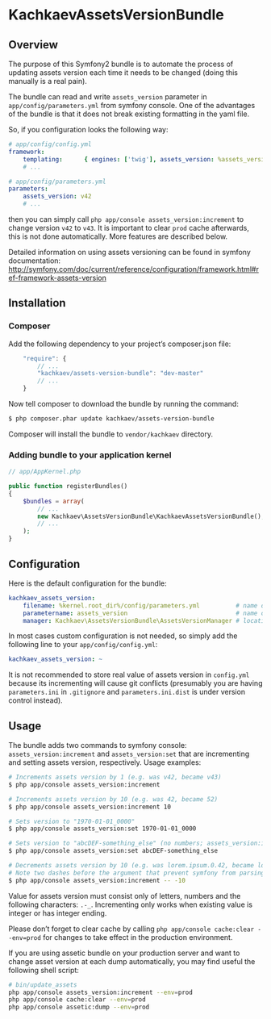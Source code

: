 KachkaevAssetsVersionBundle
===========================

Overview
--------

The purpose of this Symfony2 bundle is to automate the process of updating assets version each time it needs to be changed (doing this manually is a real pain).

The bundle can read and write ``assets_version`` parameter in ``app/config/parameters.yml`` from symfony console. One of the advantages of the bundle is that it does not break existing formatting in the yaml file.

So, if you configuration looks the following way:

```yml
# app/config/config.yml
framework:
    templating:      { engines: ['twig'], assets_version: %assets_version% }
    # ...
```

```yml
# app/config/parameters.yml
parameters:
    assets_version: v42
    # ...
```

then you can simply call ``php app/console assets_version:increment`` to change version ``v42`` to ``v43``. It is important to clear ``prod`` cache afterwards, this is not done automatically. More features are described below.

Detailed information on using assets versioning can be found in symfony documentation: http://symfony.com/doc/current/reference/configuration/framework.html#ref-framework-assets-version

Installation
------------

### Composer

Add the following dependency to your project’s composer.json file:

```js
    "require": {
        // ...
        "kachkaev/assets-version-bundle": "dev-master"
        // ...
    }
```
Now tell composer to download the bundle by running the command:

```bash
$ php composer.phar update kachkaev/assets-version-bundle
```

Composer will install the bundle to `vendor/kachkaev` directory.

### Adding bundle to your application kernel

```php
// app/AppKernel.php

public function registerBundles()
{
    $bundles = array(
        // ...
        new Kachkaev\AssetsVersionBundle\KachkaevAssetsVersionBundle(),
        // ...
    );
}
```

Configuration
-------------

Here is the default configuration for the bundle:

```yml
kachkaev_assets_version:
    filename: %kernel.root_dir%/config/parameters.yml          # name of the file where application parameters are stored
    parametername: assets_version                              # name of property that defines assets version in that file
    manager: Kachkaev\AssetsVersionBundle\AssetsVersionManager # location of version manager
```

In most cases custom configuration is not needed, so simply add the following line to your ``app/config/config.yml``:

```yml
kachkaev_assets_version: ~
```
It is not recommended to store real value of assets version in ``config.yml`` because its incrementing  will cause git conflicts (presumably you are having ``parameters.ini`` in ``.gitignore`` and ``parameters.ini.dist`` is under version control instead).

Usage
-----

The bundle adds two commands to symfony console: ``assets_version:increment`` and ``assets_version:set`` that are incrementing and setting assets version, respectively. Usage examples: 

```bash
# Increments assets version by 1 (e.g. was v42, became v43)
$ php app/console assets_version:increment

# Increments assets version by 10 (e.g. was 42, became 52)
$ php app/console assets_version:increment 10

# Sets version to "1970-01-01_0000"
$ php app/console assets_version:set 1970-01-01_0000

# Sets version to "abcDEF-something_else" (no numbers; assets_version:increment will stop working)
$ php app/console assets_version:set abcDEF-something_else

# Decrements assets version by 10 (e.g. was lorem.ipsum.0.42, became lorem.ipsum.0.32)
# Note two dashes before the argument that prevent symfony from parsing -1 as an option
$ php app/console assets_version:increment -- -10
```

Value for assets version must consist only of letters, numbers and the following characters: ``.-_``. Incrementing only works when existing value is integer or has integer ending.

Please don’t forget to clear cache by calling ``php app/console cache:clear --env=prod`` for changes to take effect in the production environment.

If you are using assetic bundle on your production server and want to change asset version at each dump automatically, you may find useful the following shell script:

```bash
# bin/update_assets
php app/console assets_version:increment --env=prod
php app/console cache:clear --env=prod
php app/console assetic:dump --env=prod
```